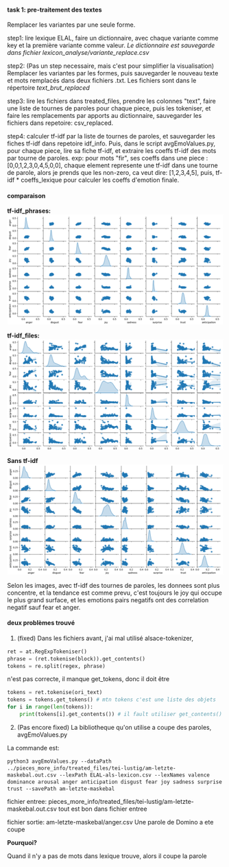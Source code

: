 #### task 1: pre-traitement des textes
Remplacer les variantes par une seule forme.

step1: 
lire lexique ELAL, faire un dictionnaire, avec chaque variante comme key et la première variante comme valeur.
*Le dictionnaire est sauvegarde dans fichier lexicon_analyse/variante_replace.csv*

step2: (Pas un step necessaire, mais c'est pour simplifier la visualisation)
Remplacer les variantes par les formes, puis sauvegarder le nouveau texte et mots remplacés
dans deux fichiers .txt. Les fichiers sont dans le répertoire *text_brut_replaced*

step3: lire les fichiers dans treated_files, prendre les colonnes "text", faire une liste de tournes de paroles pour chaque piece, puis les tokeniser, et faire les remplacements par apports au dictionnaire, sauvegarder les fichiers dans repetoire: csv_replaced.

step4: calculer tf-idf par la liste de tournes de paroles, et sauvegarder les fiches tf-idf dans repetoire
idf_info. Puis, dans le script avgEmoValues.py, pour chaque piece, lire sa fiche tf-idf, et extraire les coeffs tf-idf des mots par tourne de paroles.
exp:
pour mots "fir", ses coeffs dans une piece :[0,0,1,2,3,0,4,5,0,0], chaque element represente une tf-idf dans une tourne de parole, alors je prends que les non-zero, ca veut dire: [1,2,3,4,5], puis, tf-idf * coeffs_lexique pour calculer les coeffs d'emotion finale.

#### comparaison

**tf-idf_phrases:** 
![idf_phrases](../graphics/pair_plot_idf_phrases.png)

**tf-idf_files:**
![idf_files](../graphics/tf_idf_pairplot.png)

**Sans tf-idf**
![idf_files](../graphics/pairplot_same_scale.png)

Selon les images, avec tf-idf des tournes de paroles, les donnees sont plus concentre, et la tendance est comme prevu, c'est toujours le joy qui occupe le plus grand surface, et les emotions pairs negatifs ont des correlation negatif sauf fear et anger.

#### deux problèmes trouvé
1. (fixed)
Dans les fichiers avant, j'ai mal utilisé alsace-tokenizer, 
```python
ret = at.RegExpTokeniser()
phrase = (ret.tokenise(block)).get_contents()
tokens = re.split(regex, phrase)
```
n'est pas correcte, il manque get_tokens, donc il doit être
```python
tokens = ret.tokenise(ori_text)
tokens = tokens.get_tokens() # mtn tokens c'est une liste des objets
for i in range(len(tokens)):
    print(tokens[i].get_contents()) # il fault utiliser get_contents() pour obtenir les valeurs des objets
```
2. (Pas encore fixed)
La bibliotheque qu'on utilise a coupe des paroles, avgEmoValues.py

La commande est:

```
python3 avgEmoValues.py --dataPath ../pieces_more_info/treated_files/tei-lustig/am-letzte-maskebal.out.csv --lexPath ELAL-als-lexicon.csv --lexNames valence dominance arousal anger anticipation disgust fear joy sadness surprise trust --savePath am-letzte-maskebal
```
fichier entree: pieces_more_info/treated_files/tei-lustig/am-letzte-maskebal.out.csv
tout est bon dans fichier entree

fichier sortie:
am-letzte-maskebal/anger.csv
Une parole de Domino a ete coupe

**Pourquoi?**

Quand il n'y a pas de mots dans lexique trouve, alors il coupe la parole

